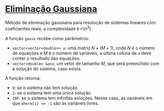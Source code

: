 # [Eliminação Gaussiana](gauss.cpp)

Método de eliminação gaussiana para resolução de sistemas lineares com coeficientes reais, a complexidade é $\mathcal{O}(n^3)$.

A função `gauss` recebe como parâmetros:
 - `vector<vector<double>> a`: uma matriz $N \times (M + 1)$, onde $N$ é o número de equações e $M$ é o número de variáveis, a última coluna de `a` deve conter o resultado das equações.
 - `vector<double> &ans`: um vetor de tamanho $M$, que será preenchido com a solução do sistema, caso exista.

A função retorna:
- `0`: se o sistema não tem solução.
- `1`: se o sistema tem uma única solução.
- `INF`: se o sistema tem infinitas soluções. Nesse caso, as variáveis em que `where[i] == -1` são as variáveis livres.

